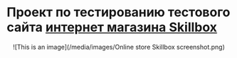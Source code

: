 # Проект по тестированию тестового сайта [интернет магазина Skillbox](https://intershop4.skillbox.ru/)
<p align="center">
![This is an image](/media/images/Online store Skillbox screenshot.png)</p>
